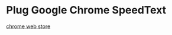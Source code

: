# Plug Google Chrome SpeedText #
[chrome web store](https://chrome.google.com/webstore/detail/speedtext/dcfffgbklaegcahcbjehgkokgehlclmb?hl=pl)
